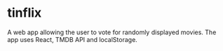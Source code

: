 # tinflix
A web app allowing the user to vote for randomly displayed movies. The app uses React, TMDB API and localStorage.
